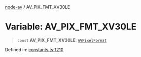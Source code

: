 [node-av](../globals.md) / AV\_PIX\_FMT\_XV30LE

# Variable: AV\_PIX\_FMT\_XV30LE

> `const` **AV\_PIX\_FMT\_XV30LE**: [`AVPixelFormat`](../type-aliases/AVPixelFormat.md)

Defined in: [constants.ts:1210](https://github.com/seydx/av/blob/f8631fc881b394300b1479f511d55cf1c370a87f/src/constants/constants.ts#L1210)

